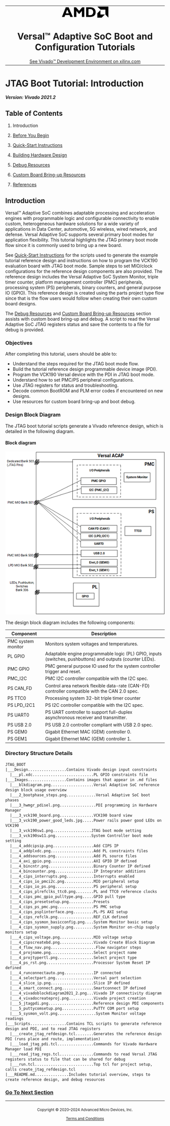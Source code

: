 ﻿<table class="sphinxhide" width="100%">
 <tr width="100%">
    <td align="center"><img src="https://github.com/Xilinx/Image-Collateral/blob/main/xilinx-logo.png?raw=true" width="30%"/><h1>Versal™ Adaptive SoC Boot and Configuration Tutorials</h1>
    <a href="https://www.xilinx.com/products/design-tools/vivado.html">See Vivado™ Development Environment on xilinx.com</a>
    </td>
 </tr>
</table>


# JTAG Boot Tutorial: Introduction

***Version: Vivado 2021.2***

## Table of Contents

1. Introduction

2. [Before You Begin](2BeforeYouBegin.md)

3. [Quick-Start Instructions](3QuickStartInstructions.md)

4. [Building Hardware Design](4BuildingHardwareDesign.md)

5. [Debug Resources](5DebugResources.md)

6. [Custom Board Bring-up Resources](6CustomBoardBringupResources.md)

7. [References](7References.md)


## Introduction
Versal™ Adaptive SoC combines adaptable processing and acceleration engines with programmable logic and configurable connectivity to enable custom, heterogeneous hardware solutions for a wide variety of applications in Data Center, automotive, 5G wireless, wired network, and defense. Versal Adaptive SoC supports several primary boot modes for application flexibility. This tutorial highlights the JTAG primary boot mode flow since it is commonly used to bring up a new board.

See [Quick-Start Instructions](3QuickStartInstructions.md) for the scripts used to generate the example tutorial reference design and instructions on how to program the VCK190 evaluation board with JTAG boot mode. Sample steps to set MIO/clock configurations for the reference design components are also provided. The reference design includes the Versal Adaptive SoC System Monitor, triple timer counter, platform management controller (PMC) peripherals, processing system (PS) peripherals, binary counters, and general purpose IO (GPIO). This reference design is created using the parts project type flow since that is the flow users would follow when creating their own custom board designs.

The [Debug Resources](5DebugResources.md) and [Custom Board Bring-up Resources](6CustomBoardBringupResources.md) section assists with custom board bring-up and debug. A script to read the Versal Adaptive SoC JTAG registers status and save the contents to a file for debug is provided.

### Objectives
After completing this tutorial, users should be able to:
* Understand the steps required for the JTAG boot mode flow.
* Build the tutorial reference design programmable device image (PDI).
* Program the VCK190 Versal device with the PDI in JTAG boot mode.
* Understand how to set PMC/PS peripheral configurations.
* Use JTAG registers for status and troubleshooting.
* Decode common BootROM and PLM error codes if encountered on new designs.
* Use resources for custom board bring-up and boot debug.

### Design Block Diagram

The JTAG boot tutorial scripts generate a Vivado reference design, which is detailed in the following diagram.

#### Block diagram

![Block Diagram](Images/blkdiagram.png)

The design block diagram includes the following components:

|Component|Description|
|  ---  |  ---  |
|PMC system monitor|Monitors system voltages and temperatures.|
|PL GPIO|Adaptable engine programmable logic (PL) GPIO, inputs (switches, pushbuttons) and outputs (counter LEDs).|
|PMC GPIO|PMC general purpose IO used for the system controller trigger and reset.|
|PMC_I2C|PMC I2C controller compatible with the I2C spec.|
|PS CAN_FD|Control area network flexible data-rate (CAN-FD) controller compatible with the CAN 2.0 spec.|
|PS TTC0| Processing system 32-bit triple timer counter|
|PS LPD_I2C1|PS I2C controller compatible with the I2C spec.|
|PS UART0|PS UART controller to support full-duplex asynchronous receiver and transmitter.|
|PS USB 2.0| PS USB 2.0 controller compliant with USB 2.0 spec.|
|PS GEM0|Gigabit Ethernet MAC (GEM) controller 0.|
|PS GEM1|Gigabit Ethernet MAC (GEM) controller 1.|


### Directory Structure Details
  

```
JTAG_BOOT
|___Design.................Contains Vivado design input constraints
  |___pl.xdc...........................PL GPIO constraints file
|___Images.................Contains images that appear in .md files
  |___blkdiagram.png...................Versal Adaptive SoC reference design block usage overview
  |___2_bootphase_steps.png.............Versal Adaptive SoC boot phases
  |___3_hwmgr_pdisel.png................PDI programming in Hardware Manager
  |___3_vck190_board.png...............VCK190 board view
  |___3_vck190_power_good_leds.jpg.....Power rails power good LEDs on VCK190
  |___3_vck190sw1.png.................JTAG boot mode setting
  |___3_vck190sw11.png................System Controller boot mode setting
  |___4_addcipsip.png..................Add CIPS IP
  |___4_addplxdc.png...................Add PL constraints files
  |___4_addsources.png.................Add PL source files
  |___4_axi_gpio.png...................AXI GPIO IP defined
  |___4_bincntr.png....................Binary Counter IP defined
  |___4_bincounter.png.................IP Integrator additions
  |___4_cips_interrupts.png............Interrupts enabled
  |___4_cips_io_pmci2c.png.............MIO peripheral setup
  |___4_cips_io_ps.png.................PS peripheral setup
  |___4_cips_plrefclks_ttc0.png........PL and TTC0 reference clocks
  |___4_cips_pmc_gpio_pulltype.png.....GPIO pull type
  |___4_cips_presetsetup.png...........Presets
  |___4_cips_ps_pmc.png................PS PMC setup
  |___4_cips_psplinterface.png.........PL-PS AXI setup
  |___4_cips_refclk.png................REF_CLK defined
  |___4_cips_sysmon_basicconfig.png....System Monitor basic setup
  |___4_cips_sysmon_supply.png.........System Monitor on-chip supply monitors setup
  |___4_cips_voltage.png...............MIO voltage setup
  |___4_cipscreatebd.png...............Vivado Create Block Diagram
  |___4_flow_nav.png....................Flow navigator steps
  |___4_projname.png...................Select project name  
  |___4_projtypertl.png................Select project type
  |___4_ps_rst.png.....................Processor System Reset IP defined
  |___4_runconnectauto.png.............IP connected        
  |___4_selectpart.png.................Versal part selection
  |___4_slice_ip.png...................Slice IP defined
  |___4_smart_connect.png..............Smartconnect IP defined
  |___4_vivadoblockdiagram2021_2.png...Vivado IP connectivity diagram
  |___4_vivadocreateproj.png...........Vivado project creation
  |___5_jtagpdi.png....................Reference design PDI components
  |___5_puttycomsetup.png..............PuTTY COM port setup
  |___5_sysmon_volt.png.................System Monitor voltage readings
|___Scripts................Contains TCL scripts to generate reference design and PDI, and to read JTAG registers
  |___create_jtag_refdesign.tcl........Generates the reference design PDI (runs place and route, implementation)
  |___load_jtag_pdi.tcl................Commands for Vivado Hardware Manager load PDI
  |___read_jtag_regs.tcl...............Commands to read Versal JTAG registers status to file that can be shared for debug
  |___run.tcl..........................Top tcl for project setup, calls create_jtag_refdesign.tcl
|___README.md...............Includes tutorial overview, steps to create reference design, and debug resources
```


### [Go To Next Section](2BeforeYouBegin.md)

<hr class="sphinxhide"></hr>

<p class="sphinxhide" align="center"><sub>Copyright © 2020–2024 Advanced Micro Devices, Inc.</sub></p>

<p class="sphinxhide" align="center"><sup><a href="https://www.amd.com/en/corporate/copyright">Terms and Conditions</a></sup></p>
